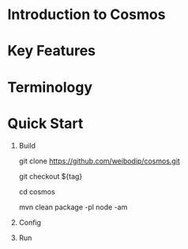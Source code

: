# Introduction to Cosmos

# Key Features

# Terminology

# Quick Start

1. Build

   git clone https://github.com/weibodip/cosmos.git

   git checkout ${tag}

   cd cosmos

   mvn clean package -pl node -am

2. Config

3. Run